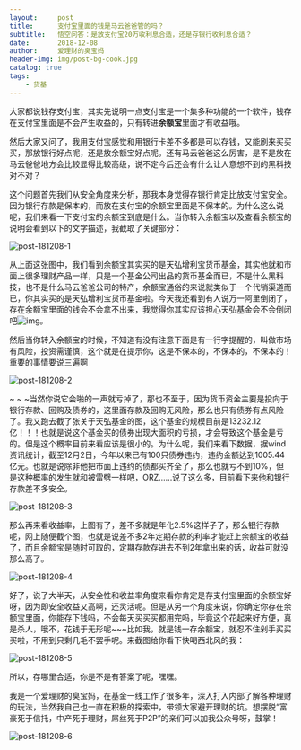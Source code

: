 ```yaml
---
layout:     post
title:      支付宝里面的钱是马云爸爸管的吗？
subtitle:   悟空问答：是放支付宝20万收利息合适，还是存银行收利息合适？
date:       2018-12-08
author:     爱理财的臭宝妈
header-img: img/post-bg-cook.jpg
catalog: true
tags:
    - 货基
---
```


​        大家都说钱存支付宝，其实先说明一点支付宝是一个集多种功能的一个软件，钱存在支付宝里面是不会产生收益的，只有转进**余额宝**里面才有收益哦。

​         然后大家又问了，我用支付宝感觉和用银行卡差不多都是可以存钱，又能刷来买买买，那放银行好点呢，还是放余额宝好点呢。还有马云爸爸这么厉害，是不是放在马云爸爸地方会比较显得比较高级，说不定今后还会有什么让人意想不到的黑科技对不对？

​        这个问题首先我们从安全角度来分析，那我本身觉得存银行肯定比放支付宝安全。因为银行存款是保本的，而放在支付宝的余额宝里面是不保本的。为什么这么说呢，我们来看一下支付宝的余额宝到底是什么。当你转入余额宝以及查看余额宝的说明会看到以下的文字描述，我截取了关键部分：

![post-181208-1](C:\Users\ThinkPad\Documents\GitHub\hughhw.github.io\img\post-181208-3.jpg)

​        从上面这张图中，我们看到余额宝其实买的是天弘增利宝货币基金，其实他就和市面上很多理财产品一样，只是一个基金公司出品的货币基金而已，不是什么黑科技，也不是什么马云爸爸公司的特产，余额宝通俗的来说就类似于一个代销渠道而已，你其实买的是天弘增利宝货币基金啦。今天我还看到有人说万一阿里倒闭了，存在余额宝里面的钱会不会拿不出来，我觉得你其实应该担心天弘基金会不会倒闭吧![img](https://res.wx.qq.com/mpres/htmledition/images/icon/common/emotion_panel/smiley/smiley_40.png?tp=webp&wxfrom=5&wx_lazy=1&wx_co=1)。

​       然后当你转入余额宝的时候，不知道有没有注意下面是有一行字提醒的，叫做市场有风险，投资需谨慎，这个就是在提示你，这是不保本的，不保本的，不保本的！重要的事情要说三遍啊

![post-181208-2](C:\Users\ThinkPad\Documents\GitHub\hughhw.github.io\img\post-181208-2.jpg)



~ ~ ~当然你说它会啪的一声就亏掉了，那也不至于，因为货币资金主要是投向于银行存款、回购及债券的，这里面存款及回购无风险，那么也只有债券有点风险了。我又跑去截了张关于天弘基金的图，这个基金的规模目前是13232.12亿！！！也就是说这个基金买的债券出现大面积的亏损，才会导致这个基金是亏的。但是这个概率目前来看应该是很小的。为什么呢，我们来看下数据，据wind资讯统计，截至12月2日，今年以来已有100只债券违约，违约金额达到1005.44亿元。也就是说除非他把市面上违约的债都买齐全了，那么也就亏不到10%，但是这种概率的发生就和被雷劈一样吧，ORZ......说了这么多，目前看下来他和银行存款差不多安全。

![post-181208-3](C:\Users\ThinkPad\Documents\GitHub\hughhw.github.io\img\post-181208-3.jpg)

​        那么再来看收益率，上图有了，差不多就是年化2.5%这样子了，那么银行存款呢，网上随便截个图，也就是说差不多2年定期存款的利率才能赶上余额宝的收益了，而且余额宝是随时可取的，定期存款存进去不到2年拿出来的话，收益可就没那么高了。

![post-181208-4](C:\Users\ThinkPad\Documents\GitHub\hughhw.github.io\img\post-181208-4.jpg)

​        好了，说了大半天，从安全性和收益率角度来看你肯定是存支付宝里面的余额宝好呀，因为即安全收益又高啊，还灵活呢。但是从另一个角度来说，你确定你存在余额宝里面，你能存下钱吗，不会每天买买买都用完吗，毕竟这个花起来好方便，真是杀人，哦不，花钱于无形呢~~~比如我，就是钱一存余额宝，就忍不住剁手买买买啦，不用到只剩几毛不罢手呢。来截图给你看下快喝西北风的我：

![post-181208-5](C:\Users\ThinkPad\Documents\GitHub\hughhw.github.io\img\post-181208-5.jpg)

所以，存哪里合适，你是不是有答案了呢，嘿嘿。

​        我是一个爱理财的臭宝妈，在基金一线工作了很多年，深入打入内部了解各种理财的玩法，当然我自己也一直在积极的探索中，带领大家避开理财的坑。想摆脱“富豪死于信托，中产死于理财，屌丝死于P2P”的亲们可以加我公众号呀，鼓掌！

![post-181208-6](C:\Users\ThinkPad\Documents\GitHub\hughhw.github.io\img\post-181208-6.jpg)









